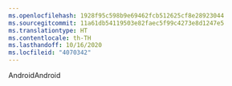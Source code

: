 ```yaml
---
ms.openlocfilehash: 1928f95c598b9e69462fcb512625cf8e28923044
ms.sourcegitcommit: 11a61db54119503e82faec5f99c4273e8d1247e5
ms.translationtype: HT
ms.contentlocale: th-TH
ms.lasthandoff: 10/16/2020
ms.locfileid: "4070342"
---
```

<span data-ttu-id="54400-101">Android</span><span class="sxs-lookup"><span data-stu-id="54400-101">Android</span></span>